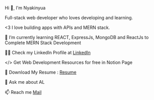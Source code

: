 Hi 👋, I'm Nyakinyua

Full-stack web developer who loves developing and learning.

<3 I love building apps with APIs and MERN stack.

🌱 I’m currently learning REACT, ExpressJs, MongoDB and ReactJs to Complete MERN Stack Development

👨‍💻 Check my LinkedIn Profile at [LinkedIn](#www.linkedin.com/in/joyce-nyakinyua-wanjiru/)

</> Get Web Development Resources for free in Notion Page

🌈 Download My Resume : [Resume](#docs.google.com/document/d/1A9wIoEa56WFZYq3bPtktwAMYwzzYuY-0IxLqBhOxvKU/edit)

💬 Ask me about AL

📫 Reach me [Mail](#jnyakinyua.12@gmail.com)








<!---
Nyakinyua/Nyakinyua is a ✨ special ✨ repository because its `README.md` (this file) appears on your GitHub profile.
You can click the Preview link to take a look at your changes.
--->
